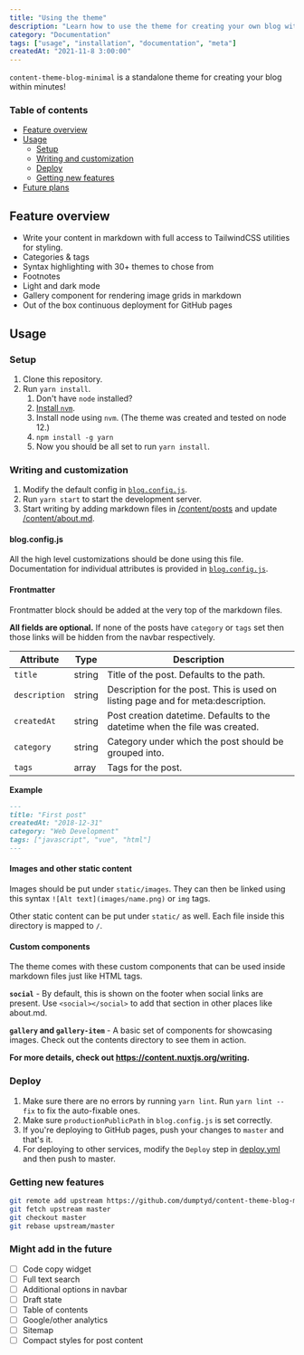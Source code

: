 ```yaml
---
title: "Using the theme"
description: "Learn how to use the theme for creating your own blog within minutes!"
category: "Documentation"
tags: ["usage", "installation", "documentation", "meta"]
createdAt: "2021-11-8 3:00:00"
---
```


`content-theme-blog-minimal` is a standalone theme for creating your blog within minutes!

### Table of contents

- [Feature overview](#feature-overview)
- [Usage](#usage)
  - [Setup](#setup)
  - [Writing and customization](#writing-and-customization)
  - [Deploy](#deploy)
  - [Getting new features](#getting-new-features)
- [Future plans](#might-add-in-the-future)


## Feature overview

- Write your content in markdown with full access to TailwindCSS utilities for styling.
- Categories &amp; tags
- Syntax highlighting with 30+ themes to chose from
- Footnotes
- Light and dark mode
- Gallery component for rendering image grids in markdown
- Out of the box continuous deployment for GitHub pages

## Usage

### Setup
1. Clone this repository.
2. Run `yarn install`.
   1. Don't have `node` installed?
   2. [Install `nvm`](https://davidwalsh.name/nvm).
   3. Install node using `nvm`. (The theme was created and tested on node 12.)
   4. `npm install -g yarn`
   5. Now you should be all set to run `yarn install`.

### Writing and customization

1. Modify the default config in [`blog.config.js`](https://github.com/dumptyd/content-theme-blog-minimal/blob/master/blog.config.js).
2. Run `yarn start` to start the development server.
3. Start writing by adding markdown files in [/content/posts](https://github.com/dumptyd/content-theme-blog-minimal/blob/master/content/posts) and update [/content/about.md](https://github.com/dumptyd/content-theme-blog-minimal/blob/master/content/about.md).

#### blog.config.js

All the high level customizations should be done using this file. Documentation for individual attributes is provided in [`blog.config.js`](https://github.com/dumptyd/content-theme-blog-minimal/blob/master/blog.config.js).

#### Frontmatter

Frontmatter block should be added at the very top of the markdown files.

**All fields are optional.** If none of the posts have `category` or `tags` set then those links will be hidden from the navbar respectively.

| Attribute | Type | Description |
| - | - | - |
| `title` | string | Title of the post. Defaults to the path. |
| `description` | string | Description for the post. This is used on listing page and for meta:description. |
| `createdAt` | string | Post creation datetime. Defaults to the datetime when the file was created. |
| `category` | string | Category under which the post should be grouped into. |
| `tags` | array | Tags for the post. |

**Example**

```md
---
title: "First post"
createdAt: "2018-12-31"
category: "Web Development"
tags: ["javascript", "vue", "html"]
---
```

#### Images and other static content

Images should be put under `static/images`. They can then be linked using this syntax `![Alt text](images/name.png)` or `img` tags.

Other static content can be put under `static/` as well. Each file inside this directory is mapped to `/`.

#### Custom components

The theme comes with these custom components that can be used inside markdown files just like HTML tags.

**`social`** - By default, this is shown on the footer when social links are present. Use `<social></social>` to add that section in other places like about.md.

**`gallery` and `gallery-item`** - A basic set of components for showcasing images. Check out the contents directory to see them in action.


**For more details, check out https://content.nuxtjs.org/writing.**

### Deploy

1. Make sure there are no errors by running `yarn lint`. Run `yarn lint --fix` to fix the auto-fixable ones.
2. Make sure `productionPublicPath` in `blog.config.js` is set correctly.
2. If you're deploying to GitHub pages, push your changes to `master` and that's it.
3. For deploying to other services, modify the `Deploy` step in [deploy.yml](https://github.com/dumptyd/content-theme-blog-minimal/blob/master/.github/workflows/deploy.yml) and then push to master.

### Getting new features

```bash
git remote add upstream https://github.com/dumptyd/content-theme-blog-minimal.git
git fetch upstream master
git checkout master
git rebase upstream/master
```

### Might add in the future

- [ ] Code copy widget
- [ ] Full text search
- [ ] Additional options in navbar
- [ ] Draft state
- [ ] Table of contents
- [ ] Google/other analytics
- [ ] Sitemap
- [ ] Compact styles for post content
